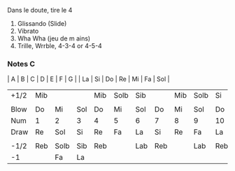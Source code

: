 Dans le doute, tire le 4

1. Glissando (Slide)
2. Vibrato
3. Wha Wha (jeu de m ains)
4. Trille, Wrrble, 4-3-4 or 4-5-4



### Notes  C

| A  | B  | C  | D  | E  | F  | G |
| La | Si | Do | Re | Mi | Fa | Sol |


|      |     |      |     |     |      |     |     |     |      |   |
|------|-----|------|-----|-----|------|-----|-----|-----|------|---|
| +1/2 | Mib |      |     | Mib | Solb | Sib |     | Mib | Solb | Si |
|      |     |      |     |     |      |     |     |     |      |   |
| Blow | Do  | Mi   | Sol | Do  | Mi   | Sol | Do  | Mi  | Sol  | Do |
| Num  | 1   | 2    | 3   | 4   | 5    | 6   | 7   | 8   | 9    | 10 |
| Draw | Re  | Sol  | Si  | Re  | Fa   | La  | Si  | Re  | Fa   | La |
|      |     |      |     |     |      |     |     |     |      |   |
| -1/2 | Reb | Solb | Sib | Reb |      | Lab | Reb |     | Lab  | Reb |
| -1   |     | Fa   | La  |     |      |     |     |     |      |   |



